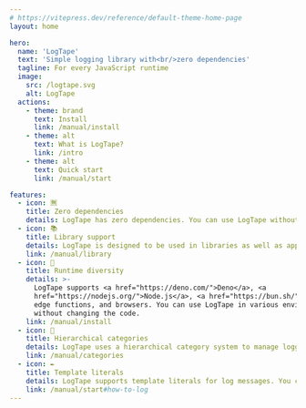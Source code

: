 ```yaml
---
# https://vitepress.dev/reference/default-theme-home-page
layout: home

hero:
  name: 'LogTape'
  text: 'Simple logging library with<br/>zero dependencies'
  tagline: For every JavaScript runtime
  image:
    src: /logtape.svg
    alt: LogTape
  actions:
    - theme: brand
      text: Install
      link: /manual/install
    - theme: alt
      text: What is LogTape?
      link: /intro
    - theme: alt
      text: Quick start
      link: /manual/start

features:
  - icon: 🈚
    title: Zero dependencies
    details: LogTape has zero dependencies. You can use LogTape without worrying about the dependencies of LogTape.
  - icon: 📚
    title: Library support
    details: LogTape is designed to be used in libraries as well as applications. You can use LogTape in libraries to provide logging capabilities to users of the libraries.
    link: /manual/library
  - icon: 🔌
    title: Runtime diversity
    details: >-
      LogTape supports <a href="https://deno.com/">Deno</a>, <a
      href="https://nodejs.org/">Node.js</a>, <a href="https://bun.sh/">Bun</a>,
      edge functions, and browsers. You can use LogTape in various environments
      without changing the code.
    link: /manual/install
  - icon: 🌲
    title: Hierarchical categories
    details: LogTape uses a hierarchical category system to manage loggers. You can control the verbosity of log messages by setting the log level of loggers at different levels of the category hierarchy.
    link: /manual/categories
  - icon: ✒️
    title: Template literals
    details: LogTape supports template literals for log messages. You can use template literals to log messages with placeholders and values.
    link: /manual/start#how-to-log
---
```


<!-- cSpell: ignore struct -->
